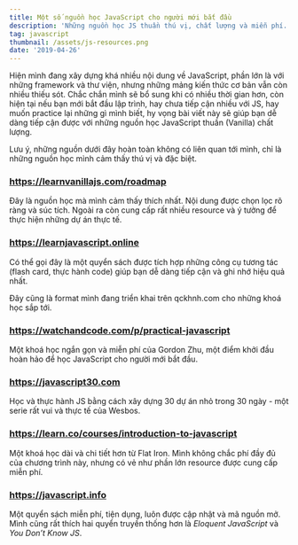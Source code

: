 ```yaml
---
title: Một số nguồn học JavaScript cho người mới bắt đầu
description: 'Những nguồn học JS thuần thú vị, chất lượng và miễn phí.'
tag: javascript
thumbnail: /assets/js-resources.png
date: '2019-04-26'
---
```

Hiện mình đang xây dựng khá nhiều nội dung về JavaScript, phần lớn là với những framework và thư viện, nhưng những mảng kiến thức cơ bản vẫn còn nhiều thiếu sót. Chắc chắn mình sẽ bổ sung khi có nhiều thời gian hơn, còn hiện tại nếu bạn mới bắt đầu lập trình, hay chưa tiếp cận nhiều với JS, hay muốn practice lại những gì mình biết, hy vọng bài viết này sẽ giúp bạn dễ dàng tiếp cận được với những nguồn học JavaScript thuần (Vanilla) chất lượng.

Lưu ý, những nguồn dưới đây hoàn toàn không có liên quan tới mình, chỉ là những nguồn học mình cảm thấy thú vị và đặc biệt.

### <https://learnvanillajs.com/roadmap>

Đây là nguồn học mà mình cảm thấy thích nhất. Nội dung được chọn lọc rõ ràng và súc tích. Ngoài ra còn cung cấp rất nhiều resource và ý tưởng để thực hiện những dự án thực tế.

### <https://learnjavascript.online>

Có thể gọi đây là một quyển sách được tích hợp những công cụ tương tác (flash card, thực hành code) giúp bạn dễ dàng tiếp cận và ghi nhớ hiệu quả nhất.

Đây cũng là format mình đang triển khai trên qckhnh.com cho những khoá học sắp tới.

### <https://watchandcode.com/p/practical-javascript>

Một khoá học ngắn gọn và miễn phí của Gordon Zhu, một điểm khởi đầu hoàn hảo để học JavaScript cho người mới bắt đầu.

### <https://javascript30.com>

Học và thực hành JS bằng cách xây dựng 30 dự án nhỏ trong 30 ngày - một serie rất vui và thực tế của Wesbos.

### <https://learn.co/courses/introduction-to-javascript>

Một khoá học dài và chi tiết hơn từ Flat Iron. Mình không chắc phí đầy đủ của chương trình này, nhưng có vẻ như phần lớn resource được cung cấp miễn phí.

### <https://javascript.info>

Một quyển sách miễn phí, tiện dụng, luôn được cập nhật và mã nguồn mở. Mình cũng rất thích hai quyển truyền thống hơn là _Eloquent JavaScript_ và _You Don’t Know JS_.
